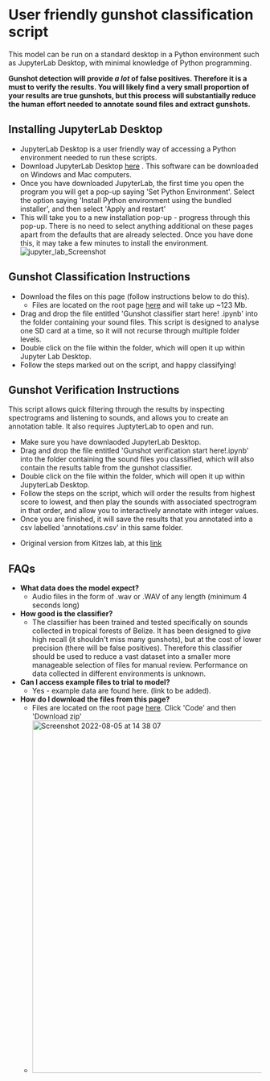 # User friendly gunshot classification script

 This model can be run on a standard desktop in a Python environment such as JupyterLab Desktop, with minimal knowledge of Python programming.
 
**Gunshot detection will provide *a lot* of false positives. Therefore it is a must to verify the results. You will likely find a very small proportion of your results are true gunshots, but this process will substantially reduce the human effort needed to annotate sound files and extract gunshots.**

## Installing JupyterLab Desktop ##
* JupyterLab Desktop is a user friendly way of accessing a Python environment needed to run these scripts.
* Download JupyterLab Desktop [here](https://github.com/jupyterlab/jupyterlab-desktop#download) . This software can be downloaded on Windows and Mac computers.
 * Once you have downloaded JupyterLab, the first time you open the program you will get a pop-up saying 'Set Python Environment'. Select the option saying 'Install Python environment using the bundled installer', and then select 'Apply and restart'
 * This will take you to a new installation pop-up - progress through this pop-up. There is no need to select anything additional on these pages apart from the defaults that are already selected. Once you have done this, it may take a few minutes to install the environment.
 ![jupyter_lab_Screenshot](https://user-images.githubusercontent.com/72734966/184942600-ee3a72e5-928c-4056-b745-d9bee43ff03b.png)

## Gunshot Classification Instructions ##
* Download the files on this page (follow instructions below to do this).
  * Files are located on the root page [here](https://github.com/lydiakatsis/tropical_forest_gunshot_classifier) and will take up ~123 Mb.
* Drag and drop the file entitled 'Gunshot classifier start here! .ipynb' into the folder containing your sound files. This script is designed to analyse one SD card at a time, so it will not recurse through multiple folder levels. 
* Double click on the file within the folder, which will open it up within Jupyter Lab Desktop.
* Follow the steps marked out on the script, and happy classifying!
 

## Gunshot Verification Instructions ##
This script allows quick filtering through the results by inspecting spectrograms and listening to sounds, and allows you to create an annotation table. It also requires JuptyterLab to open and run. 

* Make sure you have downlaoded JupyterLab Desktop.
* Drag and drop the file entitled 'Gunshot verification start here!.ipynb' into the folder containing the sound files you classified, which will also contain the results table from the gunshot classifier.
* Double click on the file within the folder, which will open it up within JupyterLab Desktop.
* Follow the steps on the script, which will order the results from highest score to lowest, and then play the sounds with associated spectrogram in that order, and allow you to interactively annotate with integer values.
* Once you are finished, it will save the results that you annotated into a csv labelled 'annotations.csv' in this same folder.

- Original version from Kitzes lab, at this [link](https://github.com/kitzeslab/bioacoustics-cookbook/blob/main/top-down-listening.ipynb)


## FAQs ##
* **What data does the model expect?**
  * Audio files in the form of .wav or .WAV of any length (minimum 4 seconds long)
* **How good is the classifier?**
  *  The classifier has been trained and tested specifically on sounds collected in tropical forests of Belize. It has been designed to give high recall (it shouldn't miss many gunshots), but at the cost of lower precision (there will be false positives). Therefore this classifier should be used to reduce a vast dataset into a smaller more manageable selection of files for manual review. Performance on data collected in different environments is unknown.
* **Can I access example files to trial to model?**
  * Yes - example data are found here. (link to be added).
* **How do I download the files from this page?**
  * Files are located on the root page [here](https://github.com/lydiakatsis/tropical_forest_gunshot_classifier). Click 'Code' and then 'Download zip'
  * <img width="700" alt="Screenshot 2022-08-05 at 14 38 07" src="https://user-images.githubusercontent.com/72734966/183140838-9dae6da6-0780-4768-a9fb-900c3310bed9.png">
